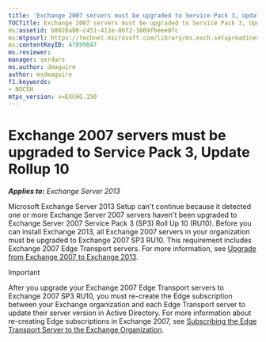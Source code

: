 ```yaml
---
title: 'Exchange 2007 servers must be upgraded to Service Pack 3, Update Rollup 10'
TOCTitle: Exchange 2007 servers must be upgraded to Service Pack 3, Update Rollup 10
ms:assetid: b8028a00-c451-412e-86f2-1669f6eee8fc
ms:mtpsurl: https://technet.microsoft.com/library/ms.exch.setupreadiness.e15e12coexistenceminversionrequirement(v=EXCHG.150)
ms:contentKeyID: 47899847
ms.reviewer: 
manager: serdars
ms.author: dmaguire
author: msdmaguire
f1.keywords:
- NOCSH
mtps_version: v=EXCHG.150
---
```


# Exchange 2007 servers must be upgraded to Service Pack 3, Update Rollup 10

_**Applies to:** Exchange Server 2013_

Microsoft Exchange Server 2013 Setup can't continue because it detected one or more Exchange Server 2007 servers haven't been upgraded to Exchange Server 2007 Service Pack 3 (SP3) Roll Up 10 (RU10). Before you can install Exchange 2013, all Exchange 2007 servers in your organization must be upgraded to Exchange 2007 SP3 RU10. This requirement includes Exchange 2007 Edge Transport servers. For more information, see [Upgrade from Exchange 2007 to Exchange 2013](upgrade-from-exchange-2007-to-exchange-2013-exchange-2013-help.md).

> [!IMPORTANT]
> After you upgrade your Exchange 2007 Edge Transport servers to Exchange 2007 SP3 RU10, you must re-create the Edge subscription between your Exchange organization and each Edge Transport server to update their server version in Active Directory. For more information about re-creating Edge subscriptions in Exchange 2007, see <A href="/previous-versions/office/exchange-server-2007/bb125236(v=exchg.80)">Subscribing the Edge Transport Server to the Exchange Organization</A>.